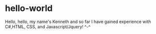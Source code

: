 # hello-world

Hello, hello, my name's Kenneth and so far I have gained experience with C#,HTML, CSS, and Javascript/Jquery! ^-^
